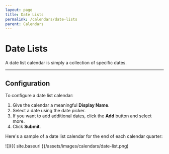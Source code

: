```yaml
---
layout: page
title: Date Lists
permalink: /calendars/date-lists
parent: Calendars
---
```


# Date Lists
A date list calendar is simply a collection of specific dates.

---

## Configuration
To configure a date list calendar:

1. Give the calendar a meaningful **Display Name**.
1. Select a date using the date picker.
1. If you want to add additional dates, click the **Add** button and select more.
1. Click **Submit**.

Here's a sample of a date list calendar for the end of each calendar quarter:

![]({{ site.baseurl }}/assets/images/calendars/date-list.png)